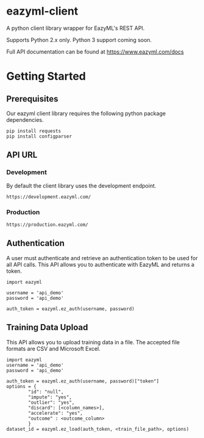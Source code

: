 # eazyml-client
A python client library wrapper for EazyML's REST API. 

Supports Python 2.x only. Python 3 support coming soon.

Full API documentation can be found at https://www.eazyml.com/docs

# Getting Started

## Prerequisites
Our eazyml client library requires the following python package dependencies.
```
pip install requests
pip install configparser
```

## API URL
### Development
By default the client library uses the development endpoint.
```
https://development.eazyml.com/
```

### Production
```
https://production.eazyml.com/
```

## Authentication
A user must authenticate and retrieve an authentication token to be used for all API calls. This API allows you to authenticate with EazyML and returns a token.
```
import eazyml

username = 'api_demo'
password = 'api_demo'

auth_token = eazyml.ez_auth(username, password)
```

## Training Data Upload
This API allows you to upload training data in a file. The accepted file formats are CSV and Microsoft Excel.
```
import eazyml
username = 'api_demo'
password = 'api_demo'

auth_token = eazyml.ez_auth(username, password)["token"]
options = {
        "id": "null",
        "impute": "yes",
        "outlier": "yes",
        "discard": [<column_names>],        
        "accelerate": "yes",
        "outcome" : <outcome_column>
        }
dataset_id = eazyml.ez_load(auth_token, <train_file_path>, options)
```
